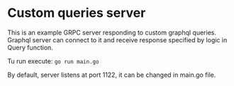 # Custom queries server

This is an example GRPC server responding to custom graphql queries. Graphql server
can connect to it and receive response specified by logic in Query function.

Tu run execute:
`go run main.go`

By default, server listens at port 1122, it can be changed in main.go file.

